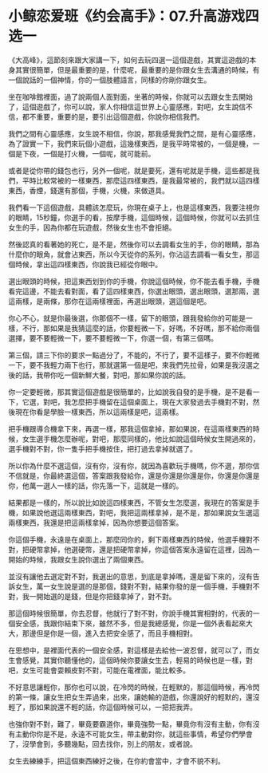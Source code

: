 # 小鲸恋爱班《约会高手》：07.升高游戏四选一

《大高峰》，這節刻來跟大家講一下，如何去玩四選一這個遊戲，其實這遊戲的本身其實很簡單，但是最重要的是，什麼呢，最重要的是你跟女生去溝通的時候，有一個說話的一個神情，你的一個肢體語言，同樣的你剛你跟女生。

坐在咖啡館裡面，過了說兩個人面對面，坐著的時候，你就可以去跟女生去開始了，這個遊戲了，你可以說，家人你相信這世界上心靈感應，對吧，女生說信不信，都不重要，重要的是，要引出這個遊戲，你說你相信我們。

我們之間有心靈感應，女生說不相信，你說，那我感覺我們之間，是有心靈感應，為了證實一下，我們來玩個小遊戲，這幾樣東西，是我平時常被的，一個是機，一個是下夜，一個是打火機，一個呢，就可能前。

或者是從你帶的錢包也行，另外一個呢，就是要死，還有呢就是手機，這些都是我們，平時比較常被的一樣東西，那麼這四樣東西，是我最常被的，我們就以這四樣東西，香煙，錢還有那個，手機，火機，來做道具。

我們看一下這個遊戲，具體該怎麼玩，你現在桌子上，也是這樣東西，我要注視你的眼睛，15秒鐘，你選手的看，按摩手機，這個時候，這個時候，你就可以去抓住女生的手，因為你都在玩遊戲，然後女生也不會拒絕。

然後認真的看著她的死亡，是不是，然後你可以去調看女生的手，你的眼睛，那為什麼你的眼角，就會沾東西，所以今天從你的系列，你沾這去調看一看女生，那這個時候，拿出這四樣東西，你說我已經從你眼中。

選出眼頭的時候，把這東西划到你的手機，你說這個時候，你不能去看手機，手機看完這邊，不能去看對面，看了這四樣東西，你選出眼頭，選出眼頭，選那兩，選這兩樣，是兩條，那你在這兩樣裡面，再選出眼頭，選這個是吧。

你心不心，就是你最後選，你那個不一樣，留下的眼頭，跟我發給你的可能是一樣，不行，那如果是我猜這麼的話，你要輕微一下，好嗎，不好嗎，那不給你兩個選擇，要不要輕微一下，要不要輕微一下，你選一個，有第三個嗎。

第三個，請三下你的要求一點過分了，不能的，不行了，要不這樣子，要不你輕微一下，要不我輕力兩下也行，那就選第一個是吧，來我們先拉骨，如果是我沒選之後的話，我帶你吃一個新鮮大餐，對吧，那如果你說的話。

你一定要輕微，那其實這個遊戲是很簡單的，比如說我自發的是手機，是不是看一下，它選，對吧，我怎麼把手機留在這個桌面上，現在大家發過去手機對不對，然後現在你看是學臉一樣東西，所以這兩樣是吧，這兩樣。

把手機跟導合機拿下來，再選一樣，那我這個拿掉，那如果說，在這兩樣東西的時候，女生選手機怎麼辦呢，對吧，那麼同樣的，他比如說這個時候女生開過來的，選手機對不對，你一隻手把手機按住，把打過去拿掉就選了。

所以你為什麼不選這個，沒有你，沒有你，就因為喜歡玩手機嗎，你不選，那你信不信就是，你最終選這個，答案跟我發給你，還是你還是你還是你，你還是你還是你，他萬一選人一樣的話，你先落一下，這就是一樣的。

結果都是一樣的，所以說比如說這四樣東西，不管女生怎麼選，我現在的答案是手機，如果說他選這兩樣東西，對吧，我把這兩樣拿掉，是不是，那如果說女生選這兩樣東西，我還是把這兩樣拿掉，因為你想要這個答案。

你這個手機，永遠是在桌面上，那麼同你的，剩下兩樣東西的時候，他選手機對不對，把硬幣拿掉，他選硬幣，還是把硬幣拿掉，你這個答案永遠留在這裡，因為一開始的時候，我跟女生說你選出了兩個東西。

並沒有讓他去選定對不對，我選出的意思，到底是拿掉嗎，還是留下來的，沒有告訴女生，萬一女生說是選的是那個，錢對不對，結果你發的是一個手機，手機對不對，我一開始選的是錢，但是你把錢拿掉了，對不對。

那這個時候很簡單，你去忍督，他就行了對不對，你說手機其實相對的，代表的一個安全感，我跟你結束下來，雖然不多，但是我總感覺，你是一個外表看起來大大，那邊但是你是一個，進入去把安全感了，而且手機相對。

在思想中，是裡面代表的一個安全感，對這樣是去給他一波忍督，就可以了，而女生會感覺，其實你聽懂他的，這個時候你要讓女生去，輕易的時候也是一樣，對吧，女生可能會耍賴皮對不對，可能在電裡面，能比較多。

不好意思讓輕你，那你也可以說，在冷閃的時候，在輕默的，那這個時候，再冷閃的第一條，讓女生把女生弄過來，出來，讓她輸的遊戲，你還說好的輕默的，還沒輕了，那如果說還不輕的話，你這個時候可以，一把把我弄。

也強你對不對，難了，畢竟要霸道你，畢竟強勢一點，畢竟你有沒有主動，你有沒有主動你你是不是，永遠不可能女生，帶主動對你，就這些事情，希望你們學會了，沒學會到，多聽幾點，回去找你，別上的朋友，或者說。

女生去練練手，把這個東西練好之後，在你約會當中，才會不貌不利。